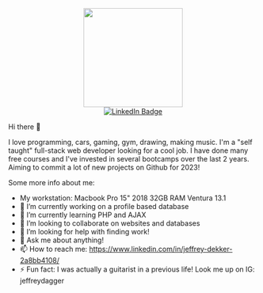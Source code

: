 <div id="header" align="center">
  <img src="https://media.giphy.com/media/wpoLqr5FT1sY0/giphy.gif" width="200" height="200"/>
</div>

<div id="badges" align="center">
  <a href="https://www.linkedin.com/in/jeffrey-dekker-2a8bb4108/">
    <img src="https://img.shields.io/badge/LinkedIn-blue?style=for-the-badge&logo=linkedin&logoColor=white" alt="LinkedIn Badge"/>
  </a>
</div>
  
Hi there 👋

I love programming, cars, gaming, gym, drawing, making music.
I'm a "self taught" full-stack web developer looking for a cool job. I have done many free courses and I've invested in several bootcamps over the last 2 years. Aiming to commit a lot of new projects on Github for 2023!

Some more info about me:
- My workstation: Macbook Pro 15" 2018 32GB RAM Ventura 13.1
- 🔭 I’m currently working on a profile based database
- 🌱 I’m currently learning PHP and AJAX
- 👯 I’m looking to collaborate on websites and databases
- 🤔 I’m looking for help with finding work!
- 💬 Ask me about anything!
- 📫 How to reach me: https://www.linkedin.com/in/jeffrey-dekker-2a8bb4108/
- ⚡ Fun fact: I was actually a guitarist in a previous life! Look me up on IG: jeffreydagger
